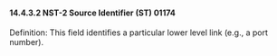 #### 14.4.3.2 NST-2 Source Identifier (ST) 01174

Definition: This field identifies a particular lower level link (e.g., a port number).
